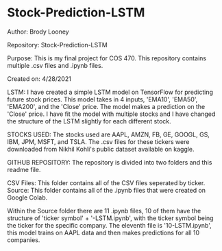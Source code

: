 # Stock-Prediction-LSTM

Author: Brody Looney

Repository: Stock-Prediction-LSTM

Purpose: This is my final project for COS 470. This repository contains multiple .csv files and .ipynb files.

Created on: 4/28/2021

LSTM:
I have created a simple LSTM model on TensorFlow for predicting future stock prices. 
This model takes in 4 inputs, 'EMA10', 'EMA50', 'EMA200', and the 'Close' price.
The model makes a prediction on the 'Close' price.
I have fit the model with multiple stocks and I have changed the structure of the LSTM slightly for each different stock. 

STOCKS USED:
The stocks used are AAPL, AMZN, FB, GE, GOOGL, GS, IBM, JPM, MSFT, and TSLA. 
The .csv files for these tickers were downloaded from Nikhil Kohli's public dataset available on kaggle.

GITHUB REPOSITORY:
The repository is divided into two folders and this readme file. 

CSV Files: This folder contains all of the CSV files seperated by ticker. 
Source: This folder contains all of the .ipynb files that were created on Google Colab. 

Within the Source folder there are 11 .ipynb files, 10 of them have the structure of 
'ticker symbol' + '-LSTM.ipynb', with the ticker symbol being the ticker for the specific company.
The eleventh file is '10-LSTM.ipynb', this model trains on AAPL data and then makes predictions for all 10 companies.
